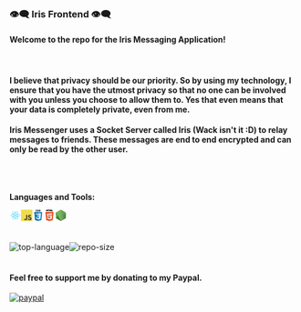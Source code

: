 <div>

  ### 👁️‍🗨️ Iris Frontend 👁️‍🗨️
  #### Welcome to the repo for the Iris Messaging Application!

  <br>
  
  #### I believe that privacy should be our priority. So by using my technology, I ensure that you have the utmost privacy so that no one can be involved with you unless you choose to allow them to. Yes that even means that your data is completely private, even from me.
  
  #### Iris Messenger uses a Socket Server called Iris (Wack isn't it :D) to relay messages to friends. These messages are end to end encrypted and can only be read by the other user.

</div>

<br>
<br>

**Languages and Tools:**  

<div style="display: flex; align-items: center">
  <code><img height="20" src="https://raw.githubusercontent.com/github/explore/80688e429a7d4ef2fca1e82350fe8e3517d3494d/topics/react/react.png"></code>
  <code><img height="20" src="https://raw.githubusercontent.com/github/explore/80688e429a7d4ef2fca1e82350fe8e3517d3494d/topics/javascript/javascript.png"></code>
  <code><img height="20" src="https://raw.githubusercontent.com/github/explore/80688e429a7d4ef2fca1e82350fe8e3517d3494d/topics/css/css.png"></code>
  <code><img height="20" src="https://raw.githubusercontent.com/github/explore/80688e429a7d4ef2fca1e82350fe8e3517d3494d/topics/html/html.png"></code>
  <code><img height="20" src="https://raw.githubusercontent.com/github/explore/80688e429a7d4ef2fca1e82350fe8e3517d3494d/topics/nodejs/nodejs.png"></code>   
</div>

<br>
<br>

<div style="display: flex; align-items: center">
  <img src="https://img.shields.io/github/languages/top/connor-davis/iris-frontend?color=gold&logo=github&logoColor=gold&style=for-the-badge" alt="top-language" />
  <img src="https://img.shields.io/github/repo-size/connor-davis/iris-frontend?color=gold&logo=github&logoColor=gold&style=for-the-badge" alt="repo-size" />
</div>

<br>

#### Feel free to support me by donating to my Paypal.
[![paypal](https://intomillion.com/wp-content/uploads/2012/04/paypal-donate2.png)](https://www.paypal.me/smpsurvival/5)
